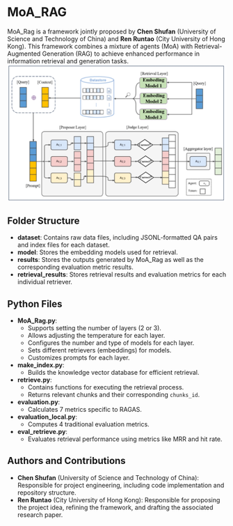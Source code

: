 # MoA_RAG
MoA_Rag is a framework jointly proposed by **Chen Shufan** (University of Science and Technology of China) and **Ren Runtao** (City University of Hong Kong). This framework combines a mixture of agents (MoA) with Retrieval-Augmented Generation (RAG) to achieve enhanced performance in information retrieval and generation tasks.
![Framework](framework.png)
## Folder Structure
- **dataset**: Contains raw data files, including JSONL-formatted QA pairs and index files for each dataset.
- **model**: Stores the embedding models used for retrieval.
- **results**: Stores the outputs generated by MoA_Rag as well as the corresponding evaluation metric results.
- **retrieval_results**: Stores retrieval results and evaluation metrics for each individual retriever.

## Python Files
- **MoA_Rag.py**: 
    - Supports setting the number of layers (2 or 3).
    - Allows adjusting the temperature for each layer.
    - Configures the number and type of models for each layer.
    - Sets different retrievers (embeddings) for models.
    - Customizes prompts for each layer.
- **make_index.py**: 
    - Builds the knowledge vector database for efficient retrieval.
- **retrieve.py**: 
    - Contains functions for executing the retrieval process.
    - Returns relevant chunks and their corresponding `chunks_id`.
- **evaluation.py**: 
    - Calculates 7 metrics specific to RAGAS.
- **evaluation_local.py**: 
    - Computes 4 traditional evaluation metrics.
- **eval_retrieve.py**: 
    - Evaluates retrieval performance using metrics like MRR and hit rate.
## Authors and Contributions
- **Chen Shufan** (University of Science and Technology of China): Responsible for project engineering, including code implementation and repository structure.
- **Ren Runtao** (City University of Hong Kong): Responsible for proposing the project idea, refining the framework, and drafting the associated research paper.

